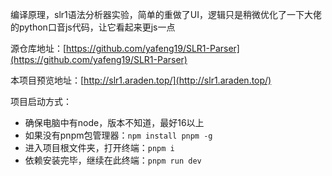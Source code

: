 编译原理，slr1语法分析器实验，简单的重做了UI，逻辑只是稍微优化了一下大佬的python口音js代码，让它看起来更js一点

源仓库地址：[https://github.com/yafeng19/SLR1-Parser](https://github.com/yafeng19/SLR1-Parser)

本项目预览地址：[http://slr1.araden.top/](http://slr1.araden.top/)

项目启动方式：

- 确保电脑中有node，版本不知道，最好16以上
- 如果没有pnpm包管理器：`npm install pnpm -g`
- 进入项目根文件夹，打开终端：`pnpm i`
- 依赖安装完毕，继续在此终端：`pnpm run dev`
